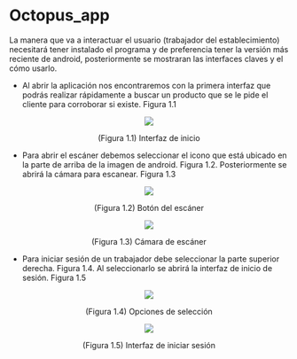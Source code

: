 # Octopus_app

La manera que va a interactuar el usuario (trabajador del establecimiento) necesitará
tener instalado el programa y de preferencia tener la versión más reciente de
android, posteriormente se mostraran las interfaces claves y el cómo usarlo.
- Al abrir la aplicación nos encontraremos con la primera interfaz que podrás
realizar rápidamente a buscar un producto que se le pide el cliente para
corroborar si existe. Figura 1.1

<p align="center"><img src="https://raw.githubusercontent.com/fednick0/Octopus_app_Android/master/app/src/main/res/drawable/screenshots/1.PNG" /></p>
<p align="center">(Figura 1.1) Interfaz de inicio</p>

- Para abrir el escáner debemos seleccionar el icono que está ubicado en la
parte de arriba de la imagen de android. Figura 1.2. Posteriormente se abrirá
la cámara para escanear. Figura 1.3

<p align="center"><img src="https://raw.githubusercontent.com/fednick0/Octopus_app_Android/master/app/src/main/res/drawable/screenshots/2.PNG" /></p>
<p align="center">(Figura 1.2) Botón del escáner</p>
<p align="center"><img src="https://raw.githubusercontent.com/fednick0/Octopus_app_Android/master/app/src/main/res/drawable/screenshots/3.PNG" /></p>
<p align="center">(Figura 1.3) Cámara de escáner</p>

- Para iniciar sesión de un trabajador debe seleccionar la parte superior
derecha. Figura 1.4. Al seleccionarlo se abrirá la interfaz de inicio de sesión.
Figura 1.5

<p align="center"><img src="https://raw.githubusercontent.com/fednick0/Octopus_app_Android/master/app/src/main/res/drawable/screenshots/4.PNG" /></p>
<p align="center">(Figura 1.4) Opciones de selección</p>
<p align="center"><img src="https://raw.githubusercontent.com/fednick0/Octopus_app_Android/master/app/src/main/res/drawable/screenshots/5.PNG" /></p>
<p align="center">(Figura 1.5) Interfaz de iniciar sesión</p>
